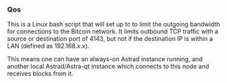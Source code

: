 ### Qos ###

This is a Linux bash script that will set up tc to limit the outgoing bandwidth for connections to the Bitcoin network. It limits outbound TCP traffic with a source or destination port of 4143, but not if the destination IP is within a LAN (defined as 192.168.x.x).

This means one can have an always-on Astrad instance running, and another local Astrad/Astra-qt instance which connects to this node and receives blocks from it.
